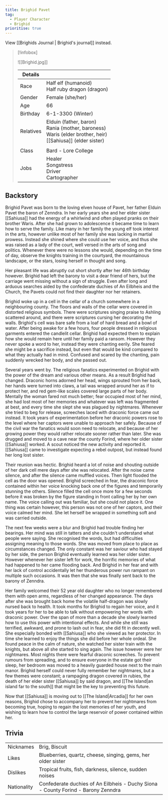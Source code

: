 ```yaml
---
title: Brighid Pavet
tag:
  - Player Character
  - Brighid
prioritise: true
---
```


View [[Brighids Journal | Brighid's journal]] instead.

> [!infobox]
>
> ![[Brighid.jpg]]
>
> | Details   |                                                                                                                       |
> | --------- | --------------------------------------------------------------------------------------------------------------------- |
> | Race      | Half elf (humanoid) <br> Half ruby dragon (dragon)                                                                    |
> | Gender    | Female (she/her)                                                                                                      |
> | Age       | 66                                                                                                                    |
> | Birthday  | 6-1-3300 (Winter)                                                                                                     |
> | Relatives | Elduin (father, baron) <br> Rania (mother, baroness) <br> Waris (elder brother, heir) <br> [[Sahiusa]] (elder sister) |
> |           |                                                                                                                       |
> | Class     | Bard - Lore College                                                                                                   |
> | Jobs      | Healer <br> Songstress <br> Driver <br> Cartographer                                                                  |

## Backstory

Brighid Pavet was born to the loving elven house of Pavet, her father Elduin Pavet the baron of Zenndra. In her early years she and her elder sister [[Sahiusa]] had the energy of a whirlwind and often played pranks on their brother Waris. After she had grown to adolescence it became time to learn how to serve the family. Like many in her family the young elf took interest in the arts, however unlike most of her family she was lacking in martial prowess. Instead she shined where she could use her voice, and thus she was raised as a lady of the court, well versed in the arts of song and politics. Whenever there were no lessons she would, depending on the time of day, observe the knights training in the courtyard, the mountainous landscape, or the stars, losing herself in thought and song.

Her pleasant life was abruptly cut short shortly after her 46th birthday however. Brighid had left the barony to visit a dear friend of hers, but the carriage went missing without a sign of struggle. Even after long and arduous searches aided by the confederate duchies of An Eilbheis and the Church, the Pavets could not find their daughter nor her retainers.

Brighid woke up in a cell in the cellar of a church somewhere in a neighbouring county. The floors and walls of the cellar were covered in distorted religious symbols. There were scriptures singing praise to Ashling scattered around, and there were scriptures cursing her decorating the walls. Brighid's cell was bare safe from a loaf of hard bread and a bowl of water. After being awake for a few hours, four people dressed in religious garments entered the candlelit cellar. Brighid had expected them to explain how she would remain here until her family paid a ransom. However they never spoke a word to her, instead they were chanting eerily. She feared she might be a sacrifice instead, but even that would be kind compared to what they actually had in mind. Confused and scared by the chanting, pain suddenly wrecked her body, and she passed out.

Several years went by. The religious fanatics experimented on Brighid with the power of the dream and various other means. As a result Brighid had changed. Draconic horns adorned her head, wings sprouted from her back, her hands were turned into claws, a tail was wrapped around her as if to protect her, and red gem-like scales covered large parts of her body. Mentally the woman fared not much better; fear occupied most of her mind, she had lost most of her memories and whatever was left was fragmented at best, and every time she slept she was plagued by nightmares. Whenever she tried to beg for release, screeches laced with draconic force came out instead. It took years of experimentation before her draconic powers rose to the level where her captors were unable to approach her safely. Because of the civil war the fanatics would soon need to relocate, and because of her growing power they would rather relocate sooner rather than later. She was drugged and moved to a cave near the county Forind, where her older sister [[Sahiusa]] worked. A scout noticed the new activity and reported it. [[Sahiusa]] came to investigate expecting a rebel outpost, but instead found her long lost sister.

Their reunion was hectic. Brighid heard a lot of noise and shouting outside of her dark cell mere days after she was relocated. After the noise came silence, and after the silence came muffled voices. Then light flooded the cell as the door was opened. Brighid screeched in fear, the draconic force contained within her voice knocking back one of the figures and temporarily stunning the others. Silence filled the cell once more for a few seconds before it was broken by the figure standing in front calling her by her own name. The voice calling out was familiar, but she could not place it. One thing was certain however, this person was not one of her captors, and their voice calmed her mind. She let herself be wrapped in something soft and was carried outside.

The next few weeks were a blur and Brighid had trouble finding her bearings. Her mind was still in tatters and she couldn't understand what people were saying. She recognised the words, but had difficulties assigning meaning to those words. She was moved from place to place as circumstances changed. The only constant was her saviour who had stayed by her side, the person Brighid eventually learned was her older sister. However whenever her sister left for work, the horrific memories of what had happened to her came flooding back. And Brighid in her fear and with her lack of control accidentally let her thunderous power run rampant on multiple such occasions. It was then that she was finally sent back to the barony of Zenndra.

Her family welcomed their 52 year old daughter who no longer remembered them with open arms, regardless of her changed appearance. The days after she was brought back home the volatile half-dragon was slowly nursed back to health. It took months for Brighid to regain her voice, and it took years for her to be able to talk without empowering her words with draconic power. Over the span of more than a decade she slowly learned how to use this power with intentional effects. And while she still was terrified, awkward, and prone to lash out in fear, she did fit in decently well. She especially bonded with [[Sahiusa]] who she viewed as her protector. In time she learned to enjoy the things she did before her whole ordeal. She found peace in the calm of nature, she watched her sister train with the knights, but above all she started to sing again. The issue however were her nightmares. Most nights there were fearful draconic screeches. To prevent rumours from spreading, and to ensure everyone in the estate got their sleep, her bedroom was moved to a heavily guarded house next to the main manor. Brighid herself could never fully remember her nightmares, but a few themes were constant; a rampaging dragon covered in rubies, the death of her elder sister [[Sahiusa]] by said dragon, and [[The Island|an island far to the south]] that might be the key to preventing this future.

Now that [[Sahiusa]] is moving out to [[The Island|Arcadia]] for her own reasons, Brighid chose to accompany her to prevent her nightmares from becoming true, hoping to regain the lost memories of her youth, and wishing to learn how to control the large reservoir of power contained within her.

## Trivia

<table>
  <tbody>
    <tr>
      <td>Nicknames</td>
      <td>Brig, Biscuit</td>
    </tr>
    <tr>
      <td>Likes</td>
      <td>Blueberries, quartz, cheese, singing, gems, her older sister</td>
    </tr>
    <tr>
      <td>Dislikes</td>
      <td>Tropical fruits, fish, darkness, silence, sudden noises</td>
    </tr>
    <tr>
      <td>Nationality</td>
      <td>Confederate duchies of An Eilbheis - Duchy Siona - County Forind - Barony Zenndra</td>
    </tr>
  </tbody>
</table>

